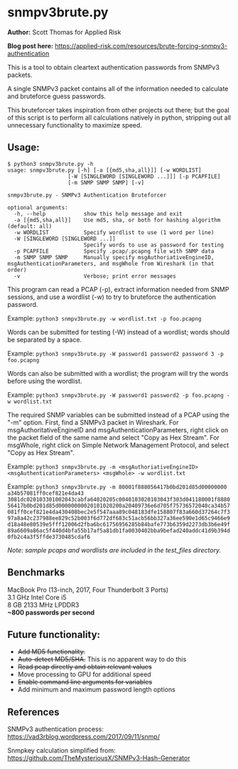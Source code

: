 # snmpv3brute.py
**Author:** Scott Thomas for Applied Risk

**Blog post here:** https://applied-risk.com/resources/brute-forcing-snmpv3-authentication

This is a tool to obtain cleartext authentication passwords from SNMPv3 packets. 

A single SNMPv3 packet contains all of the information needed to calculate and bruteforce guess passwords. 

This bruteforcer takes inspiration from other projects out there; but the goal of this script is to perform all calculations natively in python, stripping out all unnecessary functionality to maximize speed. 

## Usage:

```wrap
$ python3 snmpv3brute.py -h
usage: snmpv3brute.py [-h] [-a [{md5,sha,all}]] [-w WORDLIST]
                   [-W [SINGLEWORD [SINGLEWORD ...]]] [-p PCAPFILE]
                   [-m SNMP SNMP SNMP] [-v]

snmpv3brute.py - SNMPv3 Authentication Bruteforcer

optional arguments:
  -h, --help            show this help message and exit
  -a [{md5,sha,all}]    Use md5, sha, or both for hashing algorithm (default: all)
  -w WORDLIST           Specify wordlist to use (1 word per line)
  -W [SINGLEWORD [SINGLEWORD ...]]
                        Specify words to use as password for testing
  -p PCAPFILE           Specify .pcap/.pcapng file with SNMP data
  -m SNMP SNMP SNMP     Manually specify msgAuthoriativeEngineID, msgAuthenticationParameters, and msgWhole from Wireshark (in that order)
  -v                    Verbose; print error messages
  ```
This program can read a PCAP (-p), extract information needed from SNMP sessions, and use a wordlist (-w) to try to bruteforce the authentication password.

Example: `python3 snmpv3brute.py -w wordlist.txt -p foo.pcapng`

Words can be submitted for testing (-W) instead of a wordlist; words should be separated by a space.

Example: `python3 snmpv3brute.py -W password1 password2 password 3 -p foo.pcapng`

Words can also be submitted with a wordlist; the program will try the words before using the wordlist.

Example: `python3 snmpv3brute.py -W password1 password2 -p foo.pcapng -w wordlist.txt`

The required SNMP variables can be submitted instead of a PCAP using the "-m" option. First, find a SNMPv3 packet in Wireshark. For msgAuthoritativeEngineID and msgAuthenticationParameters, right click on the packet field of the same name and select "Copy as Hex Stream". For msgWhole, right click on Simple Network Management Protocol, and select "Copy as Hex Stream".

Example: `python3 snmpv3brute.py -m <msgAuthoriativeEngineID> <msgAuthenticationParameters> <msgWhole> -w wordlist.txt`

Example: `python3 snmpv3brute.py -m 80001f888056417b0bd201d85d00000000 a34b57081ff0cef821e4da43 3081dc020103301002043cabfa64020205c0040103020103043f303d041180001f888056417b0bd201d85d00000000020101020200a20409736e6d705f75736572040ca34b57081ff0cef821e4da430408bec2e5f547aaa89c048183dfe158807f83a660d37264c7f397a8a42c237988ee829c52b003f6d772df683c51acb56bb327a36ee590e1d65c9466e9d18a48e80539e5fff12006d2fba6bc61756956285b84bafe773b6359d2273db3b6e49f89a6609a86ac5f440d4bfa55b17af5a81db1fa0030402bba9befad240addc41d9b394d0fb2c4a3f5ffde3730485cdaf6`

*Note: sample pcaps and wordlists are included in the test_files directory.*

## Benchmarks
MacBook Pro (13-inch, 2017, Four Thunderbolt 3 Ports)\
3.1 GHz Intel Core i5\
8 GB 2133 MHz LPDDR3\
**~800 passwords per second**

## Future functionality:
* ~~Add MD5 functionality.~~
* ~~Auto-detect MD5/SHA.~~ This is no apparent way to do this
* ~~Read pcap directly and obtain relevant values~~
* Move processing to GPU for additional speed
* ~~Enable command line arguments for variables~~
* Add minimum and maximum password length options

## References
SNMPv3 authentication process: https://vad3rblog.wordpress.com/2017/09/11/snmp/

Snmpkey calculation simplified from: https://github.com/TheMysteriousX/SNMPv3-Hash-Generator
